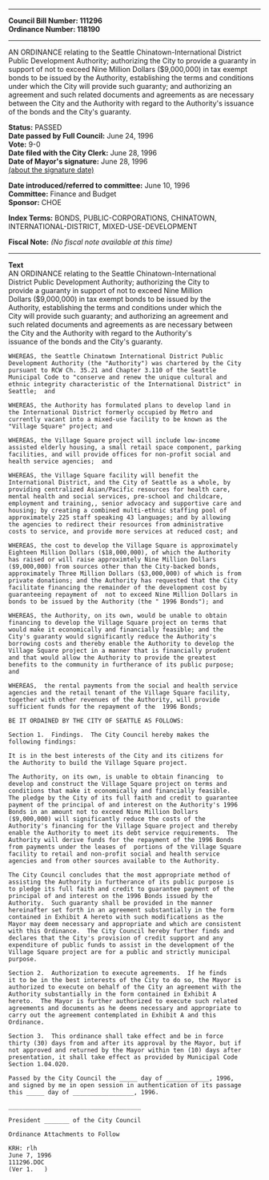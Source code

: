 * * * * *  
  
**Council Bill Number: [](#h0)[](#h2)111296**   
**Ordinance Number: 118190**  
  
* * * * *  
  
AN ORDINANCE relating to the Seattle Chinatown-International District Public Development Authority; authorizing the City to provide a guaranty in support of not to exceed Nine Million Dollars ($9,000,000) in tax exempt bonds to be issued by the Authority, establishing the terms and conditions under which the City will provide such guaranty; and authorizing an agreement and such related documents and agreements as are necessary between the City and the Authority with regard to the Authority's issuance of the bonds and the City's guaranty.  
  
**Status:** PASSED   
**Date passed by Full Council:** June 24, 1996   
**Vote:** 9-0   
**Date filed with the City Clerk:** June 28, 1996   
**Date of Mayor's signature:** June 28, 1996   
[(about the signature date)](/~public/approvaldate.htm)   
  
  
**Date introduced/referred to committee:** June 10, 1996   
**Committee:** Finance and Budget   
**Sponsor:** CHOE   
  
**Index Terms:** BONDS, PUBLIC-CORPORATIONS, CHINATOWN, INTERNATIONAL-DISTRICT, MIXED-USE-DEVELOPMENT  
  
**Fiscal Note:** *(No fiscal note available at this time)*  
  
* * * * *  
  
**Text**  
    AN ORDINANCE relating to the Seattle Chinatown-International  
    District Public Development Authority;  authorizing the City to  
    provide a guaranty in support of not to exceed Nine Million  
    Dollars ($9,000,000) in tax exempt bonds to be issued by the  
    Authority, establishing the terms and conditions under which the  
    City will provide such guaranty; and authorizing an agreement and  
    such related documents and agreements as are necessary between  
    the City and the Authority with regard to the Authority's  
    issuance of the bonds and the City's guaranty.  
  
    WHEREAS, the Seattle Chinatown International District Public  
    Development Authority (the "Authority") was chartered by the City  
    pursuant to RCW Ch. 35.21 and Chapter 3.110 of the Seattle  
    Municipal Code to "conserve and renew the unique cultural and  
    ethnic integrity characteristic of the International District" in  
    Seattle;  and  
  
    WHEREAS, the Authority has formulated plans to develop land in  
    the International District formerly occupied by Metro and  
    currently vacant into a mixed-use facility to be known as the  
    "Village Square" project; and  
  
    WHEREAS, the Village Square project will include low-income  
    assisted elderly housing, a small retail space component, parking  
    facilities, and will provide offices for non-profit social and  
    health service agencies;  and  
  
    WHEREAS, the Village Square facility will benefit the  
    International District, and the City of Seattle as a whole, by  
    providing centralized Asian/Pacific resources for health care,  
    mental health and social services, pre-school and childcare,  
    employment and training,, senior advocacy and supportive care and  
    housing; by creating a combined multi-ethnic staffing pool of  
    approximately 225 staff speaking 43 languages; and by allowing  
    the agencies to redirect their resources from administrative  
    costs to service, and provide more services at reduced cost; and  
  
    WHEREAS, the cost to develop the Village Square is approximately  
    Eighteen Million Dollars ($18,000,000), of which the Authority  
    has raised or will raise approximtely Nine Million Dollars  
    ($9,000,000) from sources other than the City-backed bonds,  
    approximately Three Million Dollars ($3,000,000) of which is from  
    private donations; and the Authority has requested that the City  
    facilitate financing the remainder of the development cost by  
    guaranteeing repayment of  not to exceed Nine Million Dollars in  
    bonds to be issued by the Authority (the " 1996 Bonds"); and  
  
    WHEREAS, the Authority, on its own, would be unable to obtain  
    financing to develop the Village Square project on terms that  
    would make it economically and financially feasible; and the  
    City's guaranty would significantly reduce the Authority's  
    borrowing costs and thereby enable the Authority to develop the  
    Village Square project in a manner that is financially prudent  
    and that would allow the Authority to provide the greatest  
    benefits to the community in furtherance of its public purpose;  
    and  
  
    WHEREAS,  the rental payments from the social and health service  
    agencies and the retail tenant of the Village Square facility,  
    together with other revenues of the Authority, will provide  
    sufficient funds for the repayment of the  1996 Bonds;  
  
    BE IT ORDAINED BY THE CITY OF SEATTLE AS FOLLOWS:  
  
    Section 1.  Findings.  The City Council hereby makes the  
    following findings:  
  
    It is in the best interests of the City and its citizens for  
    the Authority to build the Village Square project.  
  
    The Authority, on its own, is unable to obtain financing  to  
    develop and construct the Village Square project on terms and  
    conditions that make it economically and financially feasible.  
    The pledge by the City of its full faith and credit to guarantee  
    payment of the principal of and interest on the Authority's 1996  
    Bonds in an amount not to exceed Nine Million Dollars  
    ($9,000,000) will significantly reduce the costs of the  
    Authority's financing for the Village Square project and thereby  
    enable the Authority to meet its debt service requirements.  The  
    Authority will derive funds for the repayment of the 1996 Bonds  
    from payments under the leases of  portions of the Village Square  
    facility to retail and non-profit social and health service  
    agencies and from other sources available to the Authority.  
  
    The City Council concludes that the most appropriate method of  
    assisting the Authority in furtherance of its public purpose is  
    to pledge its full faith and credit to guarantee payment of the  
    principal of and interest on the 1996 Bonds issued by the  
    Authority.  Such guaranty shall be provided in the manner  
    hereinafter set forth in an agreement substantially in the form  
    contained in Exhibit A hereto with such modifications as the  
    Mayor may deem necessary and appropriate and which are consistent  
    with this Ordinance.  The City Council hereby further finds and  
    declares that the City's provision of credit support and any  
    expenditure of public funds to assist in the development of the  
    Village Square project are for a public and strictly municipal  
    purpose.  
  
    Section 2.  Authorization to execute agreements.  If he finds  
    it to be in the best interests of the City to do so, the Mayor is  
    authorized to execute on behalf of the City an agreement with the  
    Authority substantially in the form contained in Exhibit A  
    hereto.  The Mayor is further authorized to execute such related  
    agreements and documents as he deems necessary and appropriate to  
    carry out the agreement contemplated in Exhibit A and this  
    Ordinance.  
  
    Section 3.  This ordinance shall take effect and be in force  
    thirty (30) days from and after its approval by the Mayor, but if  
    not approved and returned by the Mayor within ten (10) days after  
    presentation, it shall take effect as provided by Municipal Code  
    Section 1.04.020.  
  
    Passed by the City Council the _____ day of ____________, 1996,  
    and signed by me in open session in authentication of its passage  
    this _____ day of _________________, 1996.  
  
    _____________________________________  
  
    President _______ of the City Council  
  
    Ordinance Attachments to Follow  
  
    KRH: rlh  
    June 7, 1996  
    111296.DOC  
    (Ver 1.   )  
